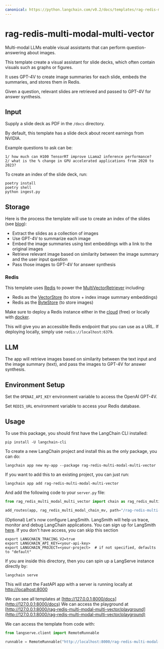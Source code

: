 ```yaml
---
canonical: https://python.langchain.com/v0.2/docs/templates/rag-redis-multi-modal-multi-vector/
---
```


# rag-redis-multi-modal-multi-vector

Multi-modal LLMs enable visual assistants that can perform question-answering about images.

This template create a visual assistant for slide decks, which often contain visuals such as graphs or figures.

It uses GPT-4V to create image summaries for each slide, embeds the summaries, and stores them in Redis.

Given a question, relevant slides are retrieved and passed to GPT-4V for answer synthesis.



## Input

Supply a slide deck as PDF in the `/docs` directory. 

By default, this template has a slide deck about recent earnings from NVIDIA.

Example questions to ask can be:
```
1/ how much can H100 TensorRT improve LLama2 inference performance?
2/ what is the % change in GPU accelerated applications from 2020 to 2023?
```

To create an index of the slide deck, run:
```
poetry install
poetry shell
python ingest.py
```

## Storage

Here is the process the template will use to create an index of the slides (see [blog](https://blog.langchain.dev/multi-modal-rag-template/)):

* Extract the slides as a collection of images
* Use GPT-4V to summarize each image
* Embed the image summaries using text embeddings with a link to the original images
* Retrieve relevant image based on similarity between the image summary and the user input question
* Pass those images to GPT-4V for answer synthesis

### Redis
This template uses [Redis](https://redis.com) to power the [MultiVectorRetriever](https://python.langchain.com/docs/modules/data_connection/retrievers/multi_vector) including:
- Redis as the [VectorStore](https://python.langchain.com/docs/integrations/vectorstores/redis) (to store + index image summary embeddings)
- Redis as the [ByteStore](https://python.langchain.com/docs/integrations/stores/redis) (to store images)

Make sure to deploy a Redis instance either in the [cloud](https://redis.com/try-free) (free) or locally with [docker](https://redis.io/docs/install/install-stack/docker/).

This will give you an accessible Redis endpoint that you can use as a URL. If deploying locally, simply use `redis://localhost:6379`.


## LLM

The app will retrieve images based on similarity between the text input and the image summary (text), and pass the images to GPT-4V for answer synthesis.

## Environment Setup

Set the `OPENAI_API_KEY` environment variable to access the OpenAI GPT-4V.

Set `REDIS_URL` environment variable to access your Redis database.

## Usage

To use this package, you should first have the LangChain CLI installed:

```shell
pip install -U langchain-cli
```

To create a new LangChain project and install this as the only package, you can do:

```shell
langchain app new my-app --package rag-redis-multi-modal-multi-vector
```

If you want to add this to an existing project, you can just run:

```shell
langchain app add rag-redis-multi-modal-multi-vector
```

And add the following code to your `server.py` file:
```python
from rag_redis_multi_modal_multi_vector import chain as rag_redis_multi_modal_chain_mv

add_routes(app, rag_redis_multi_modal_chain_mv, path="/rag-redis-multi-modal-multi-vector")
```

(Optional) Let's now configure LangSmith. 
LangSmith will help us trace, monitor and debug LangChain applications. 
You can sign up for LangSmith [here](https://smith.langchain.com/). 
If you don't have access, you can skip this section

```shell
export LANGCHAIN_TRACING_V2=true
export LANGCHAIN_API_KEY=<your-api-key>
export LANGCHAIN_PROJECT=<your-project>  # if not specified, defaults to "default"
```

If you are inside this directory, then you can spin up a LangServe instance directly by:

```shell
langchain serve
```

This will start the FastAPI app with a server is running locally at 
[http://localhost:8000](http://localhost:8000)

We can see all templates at [http://127.0.0.1:8000/docs](http://127.0.0.1:8000/docs)
We can access the playground at [http://127.0.0.1:8000/rag-redis-multi-modal-multi-vector/playground](http://127.0.0.1:8000/rag-redis-multi-modal-multi-vector/playground)  

We can access the template from code with:

```python
from langserve.client import RemoteRunnable

runnable = RemoteRunnable("http://localhost:8000/rag-redis-multi-modal-multi-vector")
```